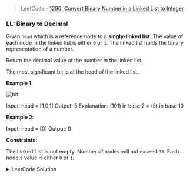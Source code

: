 > LeetCode - [1290. Convert Binary Number in a Linked List to Integer](https://leetcode.com/problems/convert-binary-number-in-a-linked-list-to-integer/description)
### LL: Binary to Decimal

Given `head` which is a reference node to a **singly-linked list**. The value of each node in the linked list is either `0` or `1`. The linked list holds the binary representation of a number.

Return the decimal value of the number in the linked list.

The most significant bit is at the head of the linked list.

**Example 1:**

![bit](https://assets.leetcode.com/uploads/2019/12/05/graph-1.png)

Input: head = [1,0,1]
Output: 5
Explanation: (101) in base 2 = (5) in base 10

**Example 2:**

Input: head = [0]
Output: 0
 
**Constraints:**

The Linked List is not empty.
Number of nodes will not exceed `30`.
Each node's value is either `0` or `1`.

<details>
  <summary>LeetCode Solution</summary>
  
```javascript
  /**
 * Definition for singly-linked list.
 * function ListNode(val, next) {
 *     this.val = (val===undefined ? 0 : val)
 *     this.next = (next===undefined ? null : next)
 * }
 */
/**
 * @param {ListNode} head
 * @return {number}
 */
var getDecimalValue = function(head) {
    let number = 0, current = head;
    while(current) {
        number = number * 2 + current.val;
        current = current.next;
    }
    return number;
};
```
</details>
